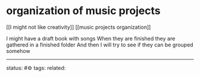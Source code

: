 # organization of music projects

[[I might not like creativity]]
[[music projects organization]]

I might have a draft book with songs
When they are finished they are gathered in a finished folder
And then I will try to see if they can be grouped somehow



---
status: #⚙️ 
tags: 
related: 
